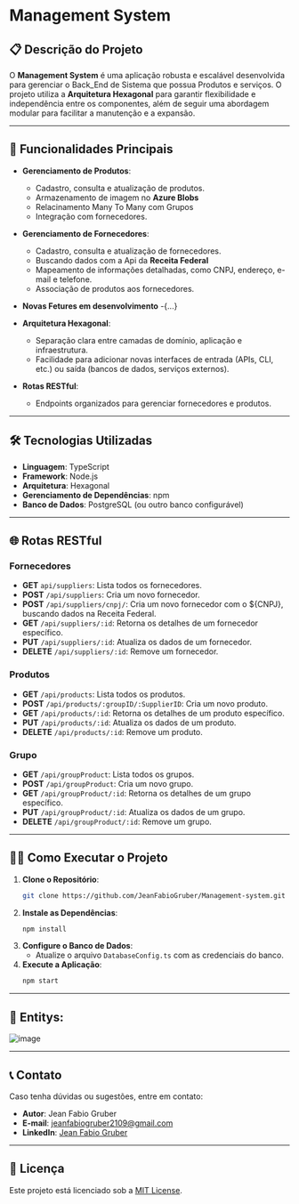 # Management System

## 📋 Descrição do Projeto

O **Management System** é uma aplicação robusta e escalável desenvolvida para gerenciar o Back_End de Sistema que possua Produtos e serviços. O projeto utiliza a **Arquitetura Hexagonal** para garantir flexibilidade e independência entre os componentes, além de seguir uma abordagem modular para facilitar a manutenção e a expansão.

---

## 🚀 Funcionalidades Principais

- **Gerenciamento de Produtos**:
  - Cadastro, consulta e atualização de produtos.
  - Armazenamento de imagem no **Azure Blobs**
  - Relacinamento Many To Many com Grupos
  - Integração com fornecedores.

- **Gerenciamento de Fornecedores**:
  - Cadastro, consulta e atualização de fornecedores.
  - Buscando dados com a Api da **Receita Federal**
  - Mapeamento de informações detalhadas, como CNPJ, endereço, e-mail e telefone.
  - Associação de produtos aos fornecedores.
 
- **Novas Fetures em desenvolvimento**
  -{...}

- **Arquitetura Hexagonal**:
  - Separação clara entre camadas de domínio, aplicação e infraestrutura.
  - Facilidade para adicionar novas interfaces de entrada (APIs, CLI, etc.) ou saída (bancos de dados, serviços externos).

- **Rotas RESTful**:
  - Endpoints organizados para gerenciar fornecedores e produtos.

---

## 🛠️ Tecnologias Utilizadas

- **Linguagem**: TypeScript
- **Framework**: Node.js
- **Arquitetura**: Hexagonal
- **Gerenciamento de Dependências**: npm
- **Banco de Dados**: PostgreSQL (ou outro banco configurável)

---


## 🌐 Rotas RESTful

### Fornecedores

- **GET** `api/suppliers`: Lista todos os fornecedores.
- **POST** `/api/suppliers`: Cria um novo fornecedor.
- **POST** `/api/suppliers/cnpj/`: Cria um novo fornecedor com o ${CNPJ}, buscando dados na Receita Federal.
- **GET** `/api/suppliers/:id`: Retorna os detalhes de um fornecedor específico.
- **PUT** `/api/suppliers/:id`: Atualiza os dados de um fornecedor.
- **DELETE** `/api/suppliers/:id`: Remove um fornecedor.

### Produtos

- **GET** `/api/products`: Lista todos os produtos.
- **POST** `/api/products/:groupID/:SupplierID`: Cria um novo produto.
- **GET** `/api/products/:id`: Retorna os detalhes de um produto específico.
- **PUT** `/api/products/:id`: Atualiza os dados de um produto.
- **DELETE** `/api/products/:id`: Remove um produto.

### Grupo

- **GET** `/api/groupProduct`: Lista todos os grupos.
- **POST** `/api/groupProduct`: Cria um novo grupo.
- **GET** `/api/groupProduct/:id`: Retorna os detalhes de um grupo específico.
- **PUT** `/api/groupProduct/:id`: Atualiza os dados de um grupo.
- **DELETE** `/api/groupProduct/:id`: Remove um grupo.
---

## 🧑‍💻 Como Executar o Projeto

1. **Clone o Repositório**:
   ```bash
   git clone https://github.com/JeanFabioGruber/Management-system.git
   ```
2. **Instale as Dependências**:
   ```bash
   npm install
   ```
3. **Configure o Banco de Dados**:
   - Atualize o arquivo `DatabaseConfig.ts` com as credenciais do banco.
4. **Execute a Aplicação**:
   ```bash
   npm start
   ```

---

## 🔽 Entitys:

![image](https://github.com/user-attachments/assets/3c6cb7d4-2b02-4b21-bdc5-3ac75efb6d81)

---

## 📞 Contato

Caso tenha dúvidas ou sugestões, entre em contato:

- **Autor**: Jean Fabio Gruber
- **E-mail**: jeanfabiogruber2109@gmail.com
- **LinkedIn**: [Jean Fabio Gruber](https://www.linkedin.com/in/jean-fabio-gruber-7a8bba27b/)

---

## 📜 Licença

Este projeto está licenciado sob a [MIT License](LICENSE).
